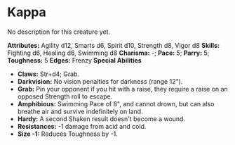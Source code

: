 # Kappa

No description for this creature yet.

**Attributes:** Agility d12, Smarts d6, Spirit d10, Strength d8, Vigor
d8
**Skills:** Fighting d6, Healing d6, Swimming d8
**Charisma:** -; **Pace:** 5; **Parry:** 5; **Toughness:** 5
**Edges:** Frenzy
**Special Abilities**

- **Claws:** Str+d4; Grab.
- **Darkvision:** No vision penalties for darkness (range 12").
- **Grab:** Pin your opponent if you hit with a raise, they require a
raise on an opposed Strength roll to escape.
- **Amphibious:** Swimming Pace of 8", and cannot drown, but can also
breathe air and survive indefinitely on land.
- **Hardy:** A second Shaken result doesn't become a wound.
- **Resistances:** -1 damage from acid and cold.
- **Size -1:** Reduces Toughness by -1.
